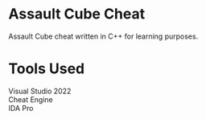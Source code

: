 # Assault Cube Cheat 

Assault Cube cheat written in C++ for learning purposes.

# Tools Used
Visual Studio 2022
<br>
Cheat Engine
<br>
IDA Pro


